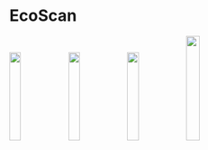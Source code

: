 # EcoScan


<img src=https://github.com/jjjutla/EcoScan/assets/22000925/58495c83-2f5b-4997-967e-5ed75386ff2a width=20%> 
<img src=https://github.com/jjjutla/EcoScan/assets/22000925/11d43a3b-9aaa-4977-8210-6a267fec71c5 width=20%> 
<img src=https://github.com/jjjutla/EcoScan/assets/22000925/ac973c3b-7c69-49cb-a2b2-e3897c769d92 width=20%> 
<img src=https://github.com/jjjutla/EcoScan/assets/22000925/0eab7a42-26a2-4db7-9a59-c65b55dc9230 width=21.8%> 
